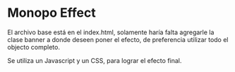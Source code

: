 # Monopo Effect

El archivo base está en el index.html, solamente haría falta agregarle la clase banner a donde deseen poner el efecto, de preferencia utilizar todo el objecto completo.

Se utiliza un Javascript y un CSS, para lograr el efecto final.